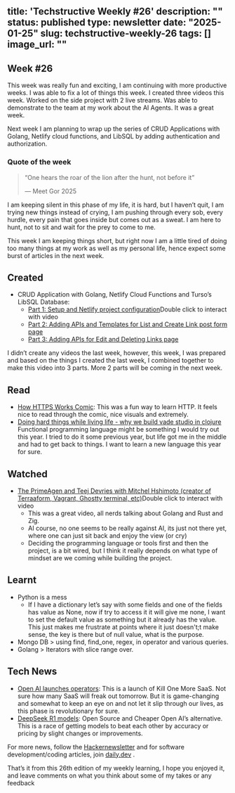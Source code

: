 title: 'Techstructive Weekly #26'
description: ""
status: published
type: newsletter
date: "2025-01-25"
slug: techstructive-weekly-26
tags: []
image_url: ""
---

## Week #26

This week was really fun and exciting, I am continuing with more productive weeks. I was able to fix a lot of things this week. I created three videos this week. Worked on the side project with 2 live streams. Was able to demonstrate to the team at my work about the AI Agents. It was a great week.

Next week I am planning to wrap up the series of CRUD Applications with Golang, Netlify cloud functions, and LibSQL by adding authentication and authorization.

### Quote of the week

> “One hears the roar of the lion after the hunt, not before it”
> 
> — Meet Gor 2025

I am keeping silent in this phase of my life, it is hard, but I haven’t quit, I am trying new things instead of crying, I am pushing through every sob, every hurdle, every pain that goes inside but comes out as a sweat. I am here to hunt, not to sit and wait for the prey to come to me.

This week I am keeping things short, but right now I am a little tired of doing too many things at my work as well as my personal life, hence expect some burst of articles in the next week.

## Created

- CRUD Application with Golang, Netlify Cloud Functions and Turso’s LibSQL Database:
    - [Part 1: Setup and Netlify project configuration](https://youtu.be/vlzGaBBkxYc?si=KTKxyKL5AwLnlAez)Double click to interact with video
    - [Part 2: Adding APIs and Templates for List and Create Link post form page](https://youtu.be/vlzGaBBkxYc?si=KTKxyKL5AwLnlAez)
    - [Part 3: Adding APIs for Edit and Deleting Links page](https://youtu.be/oBseflQiPJ8?si=T_R6yHBAV43FdNK1)

I didn’t create any videos the last week, however, this week, I was prepared and based on the things I created the last week, I combined together to make this video into 3 parts. More 2 parts will be coming in the next week.

## Read

- [How HTTPS Works Comic](https://howhttps.works/?ref=dailydev):
  This was a fun way to learn HTTP. It feels nice to read through the comic, nice visuals and extremely.
- [Doing hard things while living life - why we build vade studio in clojure](https://bytes.vadelabs.com/doing-hard-things-while-living-life-why-we-built-vade-studio-in-clojure/)
  Functional programming language might be something I would try out this year. I tried to do it some previous year, but life got me in the middle and had to get back to things. I want to learn a new language this year for sure.

## Watched

- [The PrimeAgen and Teej Devries with Mitchel Hshimoto (creator of Terraaform, Vagrant, Ghostty terminal, etc)](https://www.youtube.com/watch?v=YQnz7L6x068&pp=ygUYdGhlIHByaW1lYWdlbiBoYXNoaW5ubW90)Double click to interact with video
    - This was a great video, all nerds talking about Golang and Rust and Zig.
    - AI course, no one seems to be really against AI, its just not there yet, where one can just sit back and enjoy the view (or cry)
    - Deciding the programming language or tools first and then the project, is a bit wired, but I think it really depends on what type of mindset are we coming while building the project.

## Learnt

- Python is a mess
    - If I have a dictionary let’s say with some fields and one of the fields has value as None, now if try to access it it will give me none, I want to set the default value as something but it already has the value. This just makes me frustrate at points where it just doesn't;t make sense, the key is there but of null value, what is the purpose.
- Mongo DB > using find, find_one, regex, in operator and various queries.
- Golang > Iterators with slice range over.

## Tech News

- [Open AI launches operators](https://help.openai.com/en/articles/10421097-operator): This is a launch of Kill One More SaaS. Not sure how many SaaS will freak out tomorrow. But it is game-changing and somewhat to keep an eye on and not let it slip through our lives, as this phase is revolutionary for sure.
- [DeepSeek R1 models](https://api-docs.deepseek.com/news/news250120): Open Source and Cheaper Open AI’s alternative. This is a race of getting models to beat each other by accuracy or pricing by slight changes or improvements.

For more news, follow the [Hackernewsletter](https://buttondown.com/hacker-newsletter/archive/hacker-newsletter-730) and for software development/coding articles, join [daily.dev](http://daily.dev/) .

That’s it from this 26th edition of my weekly learning, I hope you enjoyed it, and leave comments on what you think about some of my takes or any feedback
